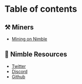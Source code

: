 # Table of contents

## ⚒️ Miners

* [Mining on Nimble](README.md)

## 🥂 Nimble Resources

* [Twitter](https://twitter.com/Nimble\_Network)
* [Discord](https://discord.gg/P8UhBKqAse)
* [Github](https://github.com/nimble-technology)
